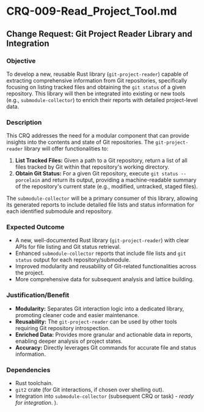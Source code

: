# CRQ-009-Read_Project_Tool.md

## Change Request: Git Project Reader Library and Integration

### Objective

To develop a new, reusable Rust library (`git-project-reader`) capable of extracting comprehensive information from Git repositories, specifically focusing on listing tracked files and obtaining the `git status` of a given repository. This library will then be integrated into existing or new tools (e.g., `submodule-collector`) to enrich their reports with detailed project-level data.

### Description

This CRQ addresses the need for a modular component that can provide insights into the contents and state of Git repositories. The `git-project-reader` library will offer functionalities to:

1.  **List Tracked Files:** Given a path to a Git repository, return a list of all files tracked by Git within that repository's working directory.
2.  **Obtain Git Status:** For a given Git repository, execute `git status --porcelain` and return its output, providing a machine-readable summary of the repository's current state (e.g., modified, untracked, staged files).

The `submodule-collector` will be a primary consumer of this library, allowing its generated reports to include detailed file lists and status information for each identified submodule and repository.

### Expected Outcome

*   A new, well-documented Rust library (`git-project-reader`) with clear APIs for file listing and Git status retrieval.
*   Enhanced `submodule-collector` reports that include file lists and `git status` output for each repository/submodule.
*   Improved modularity and reusability of Git-related functionalities across the project.
*   More comprehensive data for subsequent analysis and lattice building.

### Justification/Benefit

*   **Modularity:** Separates Git interaction logic into a dedicated library, promoting cleaner code and easier maintenance.
*   **Reusability:** The `git-project-reader` can be used by other tools requiring Git repository introspection.
*   **Enriched Data:** Provides more granular and actionable data in reports, enabling deeper analysis of project states.
*   **Accuracy:** Directly leverages Git commands for accurate file and status information.

### Dependencies

*   Rust toolchain.
*   `git2` crate (for Git interactions, if chosen over shelling out).
*   Integration into `submodule-collector` (subsequent CRQ or task) - *ready for integration*.
).
